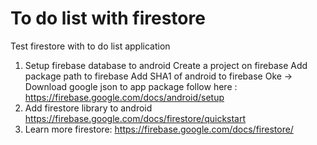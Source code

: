 # To do list with firestore
Test firestore with to do list application
1. Setup firebase database to android 
  Create a project on firebase
  Add package path to firebase
  Add SHA1 of android to firebase
  Oke -> Download google json to app package
  follow here : https://firebase.google.com/docs/android/setup
2. Add firestore library to android 
 https://firebase.google.com/docs/firestore/quickstart
3. Learn more firestore:
  https://firebase.google.com/docs/firestore/
